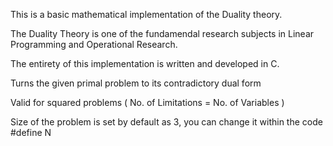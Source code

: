    This is a basic mathematical implementation of the Duality theory.
   
   The Duality Theory is one of the fundamendal research subjects in Linear Programming and Operational Research.
   
   The entirety of this implementation is written and developed in C. 
   
   Turns the given primal problem to its contradictory dual form
   
   Valid for squared problems ( No. of Limitations = No. of Variables )
   
   Size of the problem is set by default as 3, you can change it within the code #define N <Size>
